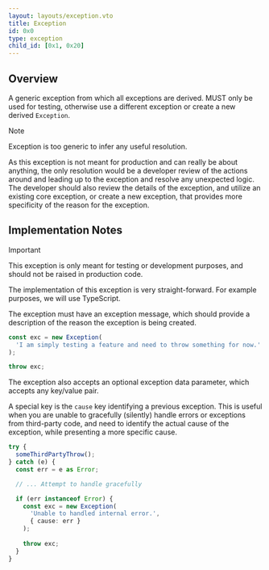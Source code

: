```yaml
---
layout: layouts/exception.vto
title: Exception
id: 0x0
type: exception
child_id: [0x1, 0x20]
---
```


## Overview

A generic exception from which all exceptions are derived. MUST only be used for testing, otherwise use a different exception or create a new derived `Exception`.

> [!NOTE]
> Exception is too generic to infer any useful resolution.

As this exception is not meant for production and can really be about anything, the only resolution would be a developer review of the actions around and leading up to the exception and resolve any unexpected logic. The developer should also review the details of the exception, and utilize an existing core exception, or create a new exception, that provides more specificity of the reason for the exception.

## Implementation Notes

> [!IMPORTANT]
> This exception is only meant for testing or development purposes, and should not be raised in production code.

The implementation of this exception is very straight-forward. For example purposes, we will use TypeScript.

The exception must have an exception message, which should provide a description of the reason the exception is being created.

```ts
const exc = new Exception(
  'I am simply testing a feature and need to throw something for now.'
);

throw exc;
```

The exception also accepts an optional exception data parameter, which accepts any key/value pair.

A special key is the `cause` key identifying a previous exception. This is useful when you are unable to gracefully (silently) handle errors or exceptions from third-party code, and need to identify the actual cause of the exception, while presenting a more specific cause.

```ts
try {
  someThirdPartyThrow();
} catch (e) {
  const err = e as Error;

  // ... Attempt to handle gracefully

  if (err instanceof Error) {
    const exc = new Exception(
      'Unable to handled internal error.',
      { cause: err }
    );
    
    throw exc;
  }
}
```